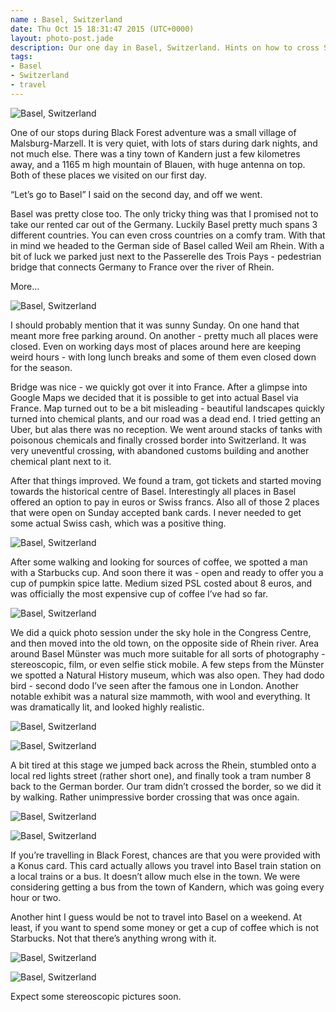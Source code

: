 ```yaml
---
name : Basel, Switzerland
date: Thu Oct 15 18:31:47 2015 (UTC+0000)
layout: photo-post.jade
description: Our one day in Basel, Switzerland. Hints on how to cross Swiss border. With pictures.
tags:
- Basel
- Switzerland
- travel
---
```


<p class="featured-photo"><img src="/photos/2015-10-basel/IMG_0094.jpg" class="featured" alt="Basel, Switzerland"></p>

One of our stops during Black Forest adventure was a small village of Malsburg-Marzell. It is very quiet, with lots of stars during dark nights, and not much else. There was a tiny town of Kandern just a few kilometres away, and a 1165 m high mountain of Blauen, with huge antenna on top. Both of these places we visited on our first day.

“Let’s go to Basel” I said on the second day, and off we went.

Basel was pretty close too. The only tricky thing was that I promised not to take our rented car out of the Germany. Luckily Basel pretty much spans 3 different countries. You can even cross countries on a comfy tram. With that in mind we headed to the German side of Basel called Weil am Rhein. With a bit of luck we parked just next to the Passerelle des Trois Pays - pedestrian bridge that connects Germany to France over the river of Rhein.

More...

<p class="featured-photo"><img src="/photos/2015-10-basel/IMG_0128.jpg" class="featured" alt="Basel, Switzerland"></p>

I should probably mention that it was sunny Sunday. On one hand that meant more free parking around. On another - pretty much all places were closed. Even on working days most of places around here are keeping weird hours - with long lunch breaks and some of them even closed down for the season.

Bridge was nice - we quickly got over it into France. After a glimpse into Google Maps we decided that it is possible to get into actual Basel via France. Map turned out to be a bit misleading - beautiful landscapes quickly turned into chemical plants, and our road was a dead end. I tried getting an Uber, but alas there was no reception. We went around stacks of tanks with poisonous chemicals and finally crossed border into Switzerland. It was very uneventful crossing, with abandoned customs building and another chemical plant next to it.

After that things improved. We found a tram, got tickets and started moving towards the historical centre of Basel. Interestingly all places in Basel offered an option to pay in euros or Swiss francs. Also all of those 2 places that were open on Sunday accepted bank cards. I never needed to get some actual Swiss cash, which was a positive thing.

<p class="featured-photo"><img src="/photos/2015-10-basel/IMG_0056.jpg" class="featured" alt="Basel, Switzerland"></p>

After some walking and looking for sources of coffee, we spotted a man with a Starbucks cup. And soon there it was - open and ready to offer you a cup of pumpkin spice latte. Medium sized PSL costed about 8 euros, and was officially the most expensive cup of coffee I’ve had so far.

<p class="featured-photo"><img src="/photos/2015-10-basel/IMG_0063.jpg" class="featured" alt="Basel, Switzerland"></p>

We did a quick photo session under the sky hole in the Congress Centre, and then moved into the old town, on the opposite side of Rhein river. Area around Basel Münster was much more suitable for all sorts of photography - stereoscopic, film, or even selfie stick mobile. A few steps from the Münster we spotted a Natural History museum, which was also open. They had dodo bird - second dodo I’ve seen after the famous one in London. Another notable exhibit was a natural size mammoth, with wool and everything. It was dramatically lit, and looked highly realistic.

<p class="featured-photo"><img src="/photos/2015-10-basel/IMG_0098.jpg" class="featured" alt="Basel, Switzerland"></p>

<p class="featured-photo"><img src="/photos/2015-10-basel/IMG_0076.jpg" class="featured" alt="Basel, Switzerland"></p>

A bit tired at this stage we jumped back across the Rhein, stumbled onto a local red lights street (rather short one), and finally took a tram number 8 back to the German border. Our tram didn’t crossed the border, so we did it by walking. Rather unimpressive border crossing that was once again.

<p class="featured-photo"><img src="/photos/2015-10-basel/IMG_0124.jpg" class="featured" alt="Basel, Switzerland"></p>

<p class="featured-photo"><img src="/photos/2015-10-basel/IMG_0125.jpg" class="featured" alt="Basel, Switzerland"></p>

If you’re travelling in Black Forest, chances are that you were provided with a Konus card. This card actually allows you travel into Basel train station on a local trains or a bus. It doesn’t allow much else in the town. We were considering getting a bus from the town of Kandern, which was going every hour or two.

Another hint I guess would be not to travel into Basel on a weekend. At least, if you want to spend some money or get a cup of coffee which is not Starbucks. Not that there’s anything wrong with it.

<p class="featured-photo"><img src="/photos/2015-10-basel/IMG_0112.jpg" class="featured" alt="Basel, Switzerland"></p>

<p class="featured-photo"><img src="/photos/2015-10-basel/IMG_0117.jpg" class="featured" alt="Basel, Switzerland"></p>

Expect some stereoscopic pictures soon.
